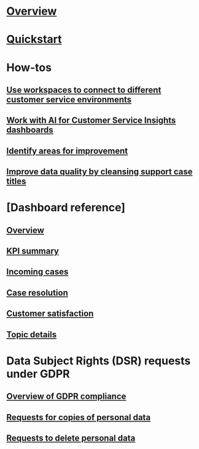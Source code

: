 # [Overview](overview.md)

# [Quickstart](quickstart.md)

# How-tos

## [Use workspaces to connect to different customer service environments](use-workspaces.md)

## [Work with AI for Customer Service Insights dashboards](use-dashboard-sample-data.md)

## [Identify areas for improvement](improve-system.md)

## [Improve data quality by cleansing support case titles](settings.md)

# [Dashboard reference]

## [Overview](dashboard-reference.md)

## [KPI summary](dashboard-kpi-summary.md)

## [Incoming cases](dashboard-incoming-cases.md)

## [Case resolution](dashboard-case-resolutions.md)

## [Customer satisfaction](dashboard-CSAT.md)

## [Topic details](dashboard-topic-details.md)

# Data Subject Rights (DSR) requests under GDPR

## [Overview of GDPR compliance](ai-csi-gdpr-summary.md)

## [Requests for copies of personal data ](gdpr-export.md)

## [Requests to delete personal data](gdpr-delete.md)
